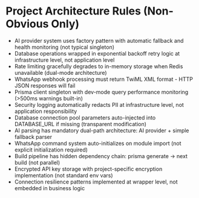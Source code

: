 # Project Architecture Rules (Non-Obvious Only)

- AI provider system uses factory pattern with automatic fallback and health monitoring (not typical singleton)
- Database operations wrapped in exponential backoff retry logic at infrastructure level, not application level
- Rate limiting gracefully degrades to in-memory storage when Redis unavailable (dual-mode architecture)
- WhatsApp webhook processing must return TwiML XML format - HTTP JSON responses will fail
- Prisma client singleton with dev-mode query performance monitoring (>500ms warnings built-in)
- Security logging automatically redacts PII at infrastructure level, not application responsibility
- Database connection pool parameters auto-injected into DATABASE_URL if missing (transparent modification)
- AI parsing has mandatory dual-path architecture: AI provider + simple fallback parser
- WhatsApp command system auto-initializes on module import (not explicit initialization required)
- Build pipeline has hidden dependency chain: prisma generate → next build (not parallel)
- Encrypted API key storage with project-specific encryption implementation (not standard env vars)
- Connection resilience patterns implemented at wrapper level, not embedded in business logic